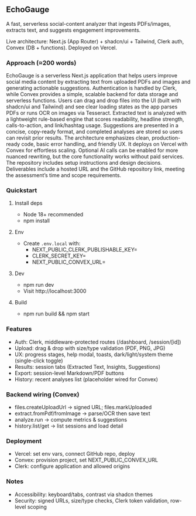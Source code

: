 ## EchoGauge

A fast, serverless social-content analyzer that ingests PDFs/images, extracts text, and suggests engagement improvements.

Live architecture: Next.js (App Router) + shadcn/ui + Tailwind, Clerk auth, Convex (DB + functions). Deployed on Vercel.

### Approach (≈200 words)

EchoGauge is a serverless Next.js application that helps users improve social media content by extracting text from uploaded PDFs and images and generating actionable suggestions. Authentication is handled by Clerk, while Convex provides a simple, scalable backend for data storage and serverless functions. Users can drag and drop files into the UI (built with shadcn/ui and Tailwind) and see clear loading states as the app parses PDFs or runs OCR on images via Tesseract. Extracted text is analyzed with a lightweight rule-based engine that scores readability, headline strength, calls-to-action, and link/hashtag usage. Suggestions are presented in a concise, copy-ready format, and completed analyses are stored so users can revisit prior results. The architecture emphasizes clean, production-ready code, basic error handling, and friendly UX. It deploys on Vercel with Convex for effortless scaling. Optional AI calls can be enabled for more nuanced rewriting, but the core functionality works without paid services. The repository includes setup instructions and design decisions. Deliverables include a hosted URL and the GitHub repository link, meeting the assessment’s time and scope requirements.

### Quickstart

1) Install deps
	- Node 18+ recommended
	- npm install

2) Env
	- Create `.env.local` with:
	  - NEXT_PUBLIC_CLERK_PUBLISHABLE_KEY=
	  - CLERK_SECRET_KEY=
	  - NEXT_PUBLIC_CONVEX_URL=

3) Dev
	- npm run dev
	- Visit http://localhost:3000

4) Build
	- npm run build && npm start

### Features
- Auth: Clerk, middleware-protected routes (/dashboard, /session/[id])
- Upload: drag & drop with size/type validation (PDF, PNG, JPG)
- UX: progress stages, help modal, toasts, dark/light/system theme (single-click toggle)
- Results: session tabs (Extracted Text, Insights, Suggestions)
- Export: session-level Markdown/PDF buttons
- History: recent analyses list (placeholder wired for Convex)

### Backend wiring (Convex)
- files.createUploadUrl → signed URL; files.markUploaded
- extract.fromPdf/fromImage → parse/OCR then save text
- analyze.run → compute metrics & suggestions
- history.list/get → list sessions and load detail

### Deployment
- Vercel: set env vars, connect GitHub repo, deploy
- Convex: provision project, set NEXT_PUBLIC_CONVEX_URL
- Clerk: configure application and allowed origins

### Notes
- Accessibility: keyboard/tabs, contrast via shadcn themes
- Security: signed URLs, size/type checks, Clerk token validation, row-level scoping
